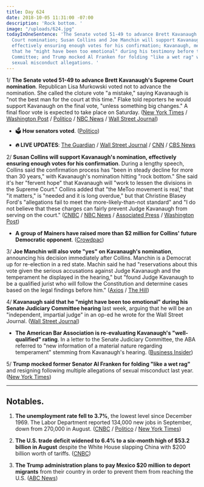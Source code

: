 ```yaml
---
title: Day 624
date: 2018-10-05 11:31:00 -07:00
description: 'Rock bottom. '
image: "/uploads/624.jpg"
todayInOneSentence: 'The Senate voted 51-49 to advance Brett Kavanaugh''s Supreme
  Court nomination; Susan Collins and Joe Manchin will support Kavanaugh''s nomination,
  effectively ensuring enough votes for his confirmation; Kavanaugh, meanwhile, said
  that he "might have been too emotional" during his testimony before the Senate Judiciary
  Committee; and Trump mocked Al Franken for folding "like a wet rag" when faced with
  sexual misconduct allegations. '
---
```


1/ **The Senate voted 51-49 to advance Brett Kavanaugh's Supreme Court nomination**. Republican Lisa Murkowski voted not to advance the nomination. She called the cloture vote "a mistake," saying Kavanaugh is "not the best man for the court at this time." Flake told reporters he would support Kavanaugh on the final vote, "unless something big changes." A final floor vote is expected to take place on Saturday. ([New York Times](https://www.nytimes.com/2018/10/05/us/politics/brett-kavanaugh-vote-confirmed.html) / [Washington Post](https://www.washingtonpost.com/politics/kavanaugh-vote-hours-before-a-key-test-grassley-says-he-doesnt-know-how-it-will-go/2018/10/05/a71d92ba-c886-11e8-b1ed-1d2d65b86d0c_story.html) / [Politico](https://www.politico.com/story/2018/10/05/kavanaugh-votes-confirmed-872713) / [NBC News](https://www.nbcnews.com/politics/congress/senate-take-critical-procedural-vote-kavanaugh-friday-n917036) / [Wall Street Journal](https://www.wsj.com/livecoverage/kavanaugh))

* 🗳 **How senators voted**. ([Politico](https://www.politico.com/interactives/2018/brett-kavanaugh-senate-cloture-vote-count/))

* **🔥 LIVE UPDATES**: [The Guardian](https://www.theguardian.com/us-news/live/2018/oct/05/brett-kavanaugh-vote-latest-live-news-updates-confirmation-supreme-court-christine-blasey-ford-fbi-report) / [Wall Street Journal](https://www.wsj.com/livecoverage/kavanaugh) / [CNN](https://www.cnn.com/politics/live-news/kavanaugh-fbi-investigation-oct-18/index.html) / [CBS News](https://www.cbsnews.com/live-news/brett-kavanaugh-vote-confirmation-protests-fbi-report-senate-latest-today-2018-10-05-live-updates/)

2/ **Susan Collins will support Kavanaugh's nomination, effectively ensuring enough votes for his confirmation**. During a lengthy speech, Collins said the confirmation process has "been in steady decline for more than 30 years," with Kavanaugh's nomination hitting "rock bottom." She said it's her "fervent hope" that Kavanaugh will "work to lessen the divisions in the Supreme Court." Collins added that "the MeToo movement is real," that "it matters," is "needed and it is long overdue," but that Christine Blasey Ford's "allegations fail to meet the more-likely-than-not standard" and "I do not believe that these charges can fairly prevent Judge Kavanaugh from serving on the court." ([CNBC](https://www.cnbc.com/2018/10/05/gop-swing-vote-sen-susan-collins-will-vote-for-brett-kavanaugh.html) / [NBC News](https://www.nbcnews.com/politics/supreme-court/what-s-next-kavanaugh-all-eyes-2-key-senators-chamber-n917106) / [Associated Press](https://apnews.com/50c676ea67ba42949eb5612a536f548c) / [Washington Post](https://www.washingtonpost.com/politics/kavanaugh-vote-hours-before-a-key-test-grassley-says-he-doesnt-know-how-it-will-go/2018/10/05/a71d92ba-c886-11e8-b1ed-1d2d65b86d0c_story.html))

* **A group of Mainers have raised more than $2 million for Collins' future Democratic opponent**. ([Crowdpac](https://www.crowdpac.com/campaigns/387413/either-sen-collins-votes-no-on-kavanaugh-or-we-fund-her-future-opponent))

3/ **Joe Manchin will also vote "yes" on Kavanaugh's nomination**, announcing his decision immediately after Collins. Manchin is a Democrat up for re-election in a red state. Machin said he had "reservations about this vote given the serious accusations against Judge Kavanaugh and the temperament he displayed in the hearing," but "found Judge Kavanaugh to be a qualified jurist who will follow the Constitution and determine cases based on the legal findings before him." ([Axios](https://www.axios.com/manchin-a-yes-on-kavanaugh-79c8a446-6897-402e-a05f-1c5f93c04ade.html) / [The Hill](https://thehill.com/homenews/senate/409890-manchin-says-he-will-vote-for-kavanaugh))

4/ **Kavanaugh said that he "might have been too emotional" during his Senate Judiciary Committee hearing** last week, arguing that he will be an "independent, impartial judge" in an op-ed he wrote for the Wall Street Journal. ([Wall Street Journal](https://www.wsj.com/articles/i-am-an-independent-impartial-judge-1538695822))

* **The American Bar Association is re-evaluating Kavanaugh's "well-qualified" rating**. In a letter to the Senate Judiciary Committee, the ABA referred to "new information of a material nature regarding temperament" stemming from Kavanaugh's hearing. ([Business Insider](https://www.businessinsider.com/the-american-bar-association-reevaluating-kavanaugh-well-qualified-rating-2018-10))

5/ **Trump mocked former Senator Al Franken for folding "like a wet rag"** and resigning following multiple allegations of sexual misconduct last year. ([New York Times](https://www.nytimes.com/2018/10/04/us/politics/trump-al-franken-minnesota.html))

---

## Notables.

1. **The unemployment rate fell to 3.7%**, the lowest level since December 1969. The Labor Department reported 134,000 new jobs in September, down from 270,000 in August. ([CNBC](https://www.cnbc.com/2018/10/05/us-nonfarm-payrolls-september-2018.html) / [Politico](https://www.politico.com/story/2018/10/05/september-jobs-report-economy-added-jobs-873373) / [New York Times](https://www.nytimes.com/2018/10/05/business/economy/jobs-report.html))

2. **The U.S. trade deficit widened to 6.4% to a six-month high of $53.2 billion in August** despite the White House slapping China with $200 billion worth of tariffs. ([CNBC](https://www.cnbc.com/2018/10/05/the-us-trade-deficit-keeps-going-up-despite-tariffs.html))

3. **The Trump administration plans to pay Mexico $20 million to deport migrants** from their country in order to prevent them from reaching the U.S. ([ABC News](https://abcnews.go.com/US/mexico-congresss-opposition-us-moves-ahead-plan-give/story?id=58294253))